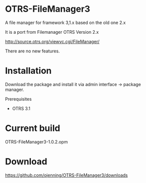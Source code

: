 OTRS-FileManager3
=================

A file manager for framework 3,1.x based on the old one 2.x

It is a port from Filemanager OTRS Version 2.x

http://source.otrs.org/viewvc.cgi/FileManager/

There are no new features.

Installation
============
Download the package and install it via admin interface -> package manager.

Prerequisites
* OTRS 3.1

Current build
=============
OTRS-FileManager3-1.0.2.opm

Download
========
https://github.com/ojenning/OTRS-FileManager3/downloads